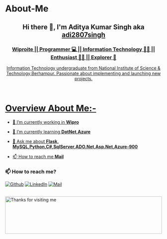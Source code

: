 # About-Me
<h2 align="center">Hi there 👋, I'm Aditya Kumar Singh aka <a href="https://adi2807singh.github.io" target="_blank">adi2807singh</h2>
<h3 align="center">Wiproite || Programmer 💻 || Information Technology 👨‍🎓  || Enthusiast 🧑‍💻 || Explorer 🔎</h3>


<p align="center">Information Technology undergraduate from National Institute of Science & Technology,Berhampur. Passionate about implementing and launching new projects.</p>


<br>

# Overview About Me:-

- 💼 I’m currently working in <strong>Wipro</strong>

- 🌱 I’m currently learning **DotNet,Azure**

- 💬 Ask me about **Flask, MySQL,Python,C#,SqlServer,ADO.Net,Asp.Net,Azure-900**

- 📫 How to reach me **<a href="mailto:adi2807singh@gmail.com" target="_blank">Mail </a>**


### 📫 How to reach me?

<p><a href="https://github.com/adi2807singh" target="_blank"><img alt="Github" src="https://img.shields.io/badge/GitHub-%2312100E.svg?&style=for-the-badge&logo=Github&logoColor=white" /></a> <a href="https://www.linkedin.com/in/aditya-singh-8857131bb/" target="_blank"><img alt="LinkedIn" src="https://img.shields.io/badge/linkedin-%230077B5.svg?&style=for-the-badge&logo=linkedin&logoColor=white" /></a> <a href="mailto:adi2807singh@gmail.com"><img alt="Mail" src="https://img.shields.io/badge/mail-%2312100E.svg?&style=for-the-badge&logo=Mail&logoColor=white" /></a>
</p>


<br>

<img height="120" alt="Thanks for visiting me" width="100%" src="https://raw.githubusercontent.com/BrunnerLivio/brunnerlivio/master/images/marquee.svg" />
